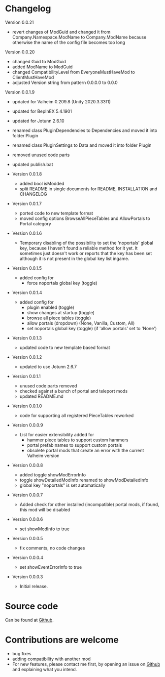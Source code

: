 # Changelog

Version 0.0.21
   * revert changes of ModGuid and changed it from Company.Namespace.ModName to Company.ModName because otherwise the name of the config file becomes too long

Version 0.0.20
   * changed Guid to ModGuid
   * added ModName to ModGuid
   * changed CompatibilityLevel from EveryoneMustHaveMod to ClientMustHaveMod
   * adjusted Version string from pattern 0.0.0.0 to 0.0.0

Version 0.0.1.9
   * updated for Valheim 0.209.8 (Unity 2020.3.33f1)
   * updated for BepInEX 5.4.1901
   * updated for Jotunn 2.6.10
   * renamed class PluginDependencies to Dependencies and moved it into folder Plugin
   * renamed class PluginSettings to Data and moved it into folder Plugin
   * removed unused code parts
   * updated publish.bat

* Version 0.0.1.8
  * added bool isModded
  * split README in single documents for README, INSTALLATION and CHANGELOG

* Version 0.0.1.7
  * ported code to new template format
  * moved config options BrowseAllPieceTables and AllowPortals to Portal category

* Version 0.0.1.6
  * Temporary disabling of the possibility to set the 'noportals' global key, because I haven't found a reliable method for it yet. It sometimes just doesn't work or reports that the key has been set although it is not present in the global key list ingame.

* Version 0.0.1.5
  * added config for
    - force noportals global key (toggle)

* Version 0.0.1.4
  * added config for
    - plugin enabled (toggle)
    - show changes at startup (toggle)
    - browse all piece tables (toggle)
    - allow portals (dropdown) (None, Vanilla, Custom, All)
    - set noportals global key (toggle) (if 'allow portals' set to 'None')

* Version 0.0.1.3
  * updated code to new template based format

* Version 0.0.1.2
  * updated to use Jotunn 2.6.7

* Version 0.0.1.1
  * unused code parts removed
  * checked against a bunch of portal and teleport mods
  * updated README.md

* Version 0.0.1.0
  * code for supporting all registered PieceTables reworked

* Version 0.0.0.9
  * List for easier extensibility added for
    - hammer piece tables to support custom hammers
    - portal prefab names to support custom portals
    - obsolete portal mods that create an error with the current Valheim version

* Version 0.0.0.8
  * added toggle showModErrorInfo
  * toggle showDetailedModInfo renamed to showModDetailedInfo
  * global key "noportals" is set automatically

* Version 0.0.0.7
  * Added check for other installed (incompatible) portal mods, if found, this mod will be disabled

* Version 0.0.0.6
  * set showModInfo to true

* Version 0.0.0.5
  * fix comments, no code changes

* Version 0.0.0.4
  * set showEventErrorInfo to true

* Version 0.0.0.3
  * Initial release.

# Source code

Can be found at [Github](https://github.com/NitrinaxValheim/NoPortal).

# Contributions are welcome

* bug fixes
* adding compatibility with another mod
* For new features, please contact me first, by opening an issue on [Github](https://github.com/NitrinaxValheim/NoPortal/issues) and explaining what you intend.
